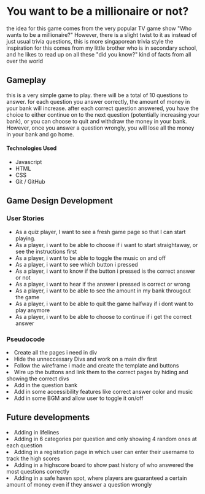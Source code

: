 
<h1>You want to be a millionaire or not?</h1>
the idea for this game comes from the very popular TV game show "Who wants to be a millionaire?"
However, there is a slight twist to it as instead of just usual trivia questions, this is more singaporean trivia style
the inspiration for this comes from my little brother who is in secondary school, and he likes to read up on all these "did you know?" kind of facts from all over the world

<h2>Gameplay</h2>
this is a very simple game to play. there will be a total of 10 questions to answer. for each question you answer correctly, the amount of money in your bank will increase. after each correct question answered, you have the choice to either continue on to the next question (potentially increasing your bank), or you can choose to quit and withdraw the money in your bank. However, once you answer a question wrongly, you will lose all the money in your bank and go home.

<h4>Technologies Used</h4>
<ul>
  <li>Javascript</li>
  <li>HTML</li>
  <li>CSS</li>
  <li>Git / GitHub</li>
</ul>

<h2>Game Design Development</h2>


<h3>User Stories</h3>
<p>
  <ul>
    <li>As a quiz player, I want to see a fresh game page so that I can start playing.</li>
    <li>As a player, i want to be able to choose if i want to start straightaway, or see the instructions first</li>
    <li>As a player, i want to be able to toggle the music on and off </li>
    <li>As a player, i want to see which button i pressed</li> 
    <li> As a player, i want to know if the button i pressed is the correct answer or not</li>
    <li>As a player, i want to hear if the answer i pressed is correct or wrong</li>
    <li>As a player, i want  to be able to see the amount in my bank througout the game</li> 
    <li>As a player, i want to be able to quit the game halfway if i dont want to play anymore</li> 
    <li>As a player, i want to be able to choose to continue if i get the correct answer</li>
    

  </ul>
</p>

<h3>Pseudocode</h3>
<li>Create all the pages i need in div</li>
<li>Hide the unneccessary Divs and work on a main div first</li>
<li>Follow the wireframe i made and create the template and buttons</li>
<li>Wire up the buttons and link them to the correct pages by hiding and showing the correct divs</li>
<li>Add in the question bank</li>
<li>Add in some accessibility features like correct answer color and music</li>
<li>Add in some BGM and allow user to toggle it on/off</li>

<h2>Future developments</h2>
<li>Adding in lifelines</li>
<li>Adding in 6 categories per question and only showing 4 random ones at each question</li>
<li>Adding in a registration page in which user can enter their username to track the high scores</li>
<li>Adding in a highscore board to show past history of who answered the most questions correctly</li>
<li>Adding in a safe haven spot, where players are guaranteed a certain amount of money even if they answer a question wrongly</li>
